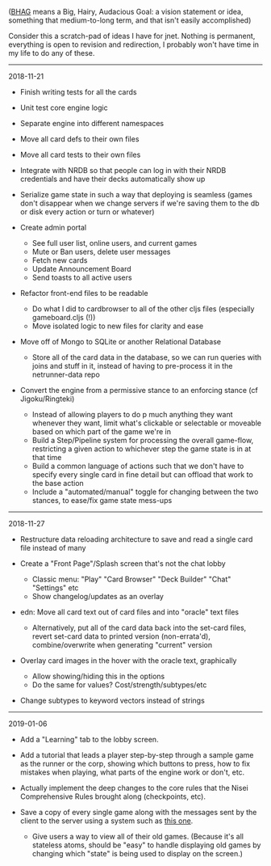 ([BHAG](https://en.wikipedia.org/wiki/Big_Hairy_Audacious_Goal) means a Big, Hairy, Audacious Goal: a vision statement or idea, something that medium-to-long term, and that isn't easily accomplished)

Consider this a scratch-pad of ideas I have for jnet. Nothing is permanent, everything is open to revision and redirection, I probably won't have time in my life to do any of these. 

---
2018-11-21

* Finish writing tests for all the cards
* Unit test core engine logic
* Separate engine into different namespaces
* Move all card defs to their own files
* Move all card tests to their own files
* Integrate with NRDB so that people can log in with their NRDB credentials and have their decks automatically show up

* Serialize game state in such a way that deploying is seamless (games don't disappear when we change servers if we're saving them to the db or disk every action or turn or whatever)

* Create admin portal
  * See full user list, online users, and current games
  * Mute or Ban users, delete user messages
  * Fetch new cards
  * Update Announcement Board
  * Send toasts to all active users

* Refactor front-end files to be readable
  * Do what I did to cardbrowser to all of the other cljs files (especially gameboard.cljs (!))
  * Move isolated logic to new files for clarity and ease

* Move off of Mongo to SQLite or another Relational Database
  * Store all of the card data in the database, so we can run queries with joins and stuff in it, instead of having to pre-process it in the netrunner-data repo

* Convert the engine from a permissive stance to an enforcing stance (cf Jigoku/Ringteki)
  * Instead of allowing players to do p much anything they want whenever they want, limit what's clickable or selectable or moveable based on which part of the game we're in
  * Build a Step/Pipeline system for processing the overall game-flow, restricting a given action to whichever step the game state is in at that time
  * Build a common language of actions such that we don't have to specify every single card in fine detail but can offload that work to the base action
  * Include a "automated/manual" toggle for changing between the two stances, to ease/fix game state mess-ups

---
2018-11-27

* Restructure data reloading architecture to save and read a single card file instead of many

* Create a "Front Page"/Splash screen that's not the chat lobby
  * Classic menu: "Play" "Card Browser" "Deck Builder" "Chat" "Settings" etc
  * Show changelog/updates as an overlay

* edn: Move all card text out of card files and into "oracle" text files
  * Alternatively, put all of the card data back into the set-card files, revert set-card data to printed version (non-errata'd), combine/overwrite when generating "current" version

* Overlay card images in the hover with the oracle text, graphically
  * Allow showing/hiding this in the options
  * Do the same for values? Cost/strength/subtypes/etc

* Change subtypes to keyword vectors instead of strings

---
2019-01-06

* Add a "Learning" tab to the lobby screen.
* Add a tutorial that leads a player step-by-step through a sample game as the runner or the corp, showing which buttons to press, how to fix mistakes when playing, what parts of the engine work or don't, etc.
* Actually implement the deep changes to the core rules that the Nisei Comprehensive Rules brought along (checkpoints, etc).

* Save a copy of every single game along with the messages sent by the client to the server using a system such as [this one](http://spootnik.org/entries/2016/12/17/building-an-atomic-database-with-clojure).
  * Give users a way to view all of their old games. (Because it's all stateless atoms, should be "easy" to handle displaying old games by changing which "state" is being used to display on the screen.)